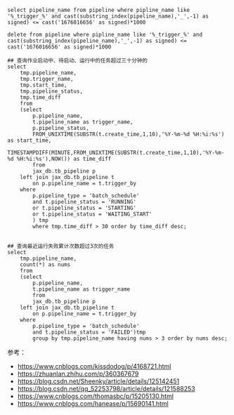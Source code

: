 ```
select pipeline_name from pipeline where pipline_name like '%_trigger_%' and cast(substring_index(pipeline_name),'_',-1) as signed) <= cast('1676016656' as signed)*1000

delete from pipeline where pipline_name like '%_trigger_%' and cast(substring_index(pipeline_name),'_',-1) as signed) <= cast('1676016656' as signed)*1000

## 查询作业启动中、待启动、运行中的任务超过三十分钟的
select
	tmp.pipeline_name,
	tmp.trigger_name,
	tmp.start_time,
	tmp.pipeline_status,
	tmp.time_diff
	from
	(select 
		p.pipeline_name,
		t.pipeline_name as trigger_name,
		p.pipeline_status,
		FROM_UNIXTIME(SUBSTR(t.create_time,1,10),'%Y-%m-%d %H:%i:%s') as start_time,
		TIMESTAMPDIFF(MINUTE,FROM_UNIXTIME(SUBSTR(t.create_time,1,10),'%Y-%m-%d %H:%i:%s'),NOW()) as time_diff
		from 
		jax_db.tb_pipeline p
	left join jax_db.tb_pipeline t 
		on p.pipeline_name = t.trigger_by
	where
		p.pipeline_type = 'batch_schedule'
		and t.pipeline_status = 'RUNNING'
		or t.pipeline_status = 'STARTING'
		or t.pipeline_status = 'WAITING_START'
		) tmp
		where tmp.time_diff > 30 order by time_diff desc;
		

## 查询最近运行失败累计次数超过3次的任务
select 
	tmp.pipeline_name,
	count(*) as nums
	from
	(select 
		p.pipeline_name,
		t.pipeline_name as trigger_name
		from 
		jax_db.tb_pipeline p
	left join jax_db.tb_pipeline t 
		on p.pipeline_name = t.trigger_by
	where
		p.pipeline_type = 'batch_schedule'
		and t.pipeline_status = 'FAILED')tmp
		group by tmp.pipeline_name having nums > 3 order by nums desc;
```

参考：
- https://www.cnblogs.com/kissdodog/p/4168721.html
- https://zhuanlan.zhihu.com/p/360367679
- https://blog.csdn.net/Sheenky/article/details/125142451
- https://blog.csdn.net/qq_52253798/article/details/121588253
- https://www.cnblogs.com/thomasbc/p/15205130.html
- https://www.cnblogs.com/hanease/p/15690141.html
